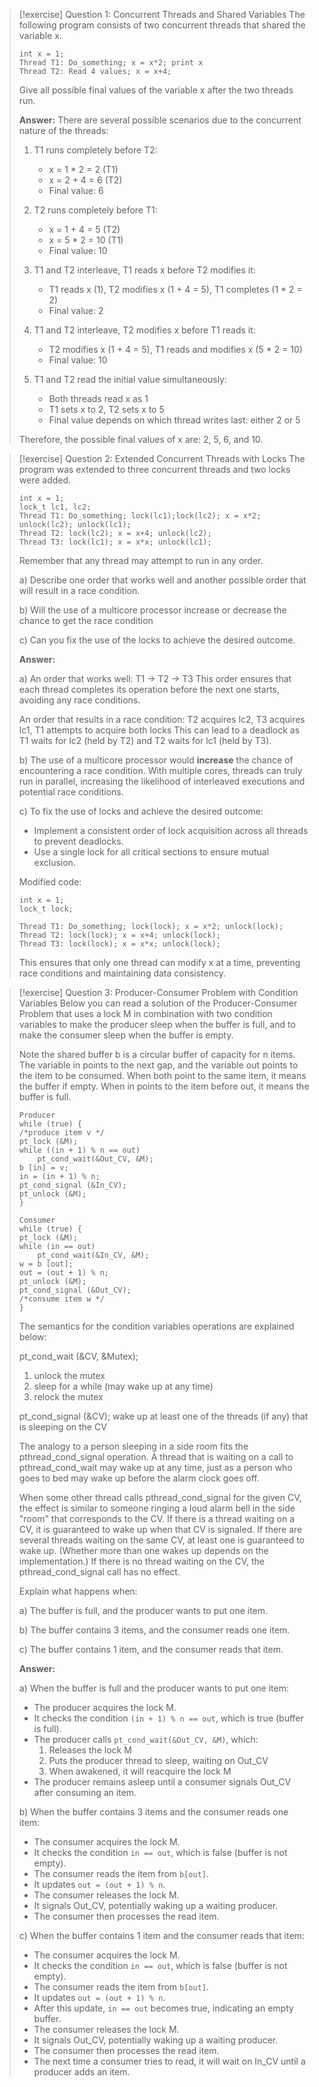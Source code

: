 > [!exercise] Question 1: Concurrent Threads and Shared Variables
> The following program consists of two concurrent threads that shared the variable x.
> ```
> int x = 1;
> Thread T1: Do_something; x = x*2; print x
> Thread T2: Read 4 values; x = x+4;
> ```
> Give all possible final values of the variable x after the two threads run.
> 
> **Answer:**
> There are several possible scenarios due to the concurrent nature of the threads:
> 
> 1. T1 runs completely before T2:
>    - x = 1 * 2 = 2 (T1)
>    - x = 2 + 4 = 6 (T2)
>    - Final value: 6
> 
> 2. T2 runs completely before T1:
>    - x = 1 + 4 = 5 (T2)
>    - x = 5 * 2 = 10 (T1)
>    - Final value: 10
> 
> 3. T1 and T2 interleave, T1 reads x before T2 modifies it:
>    - T1 reads x (1), T2 modifies x (1 + 4 = 5), T1 completes (1 * 2 = 2)
>    - Final value: 2
> 
> 4. T1 and T2 interleave, T2 modifies x before T1 reads it:
>    - T2 modifies x (1 + 4 = 5), T1 reads and modifies x (5 * 2 = 10)
>    - Final value: 10
> 
> 5. T1 and T2 read the initial value simultaneously:
>    - Both threads read x as 1
>    - T1 sets x to 2, T2 sets x to 5
>    - Final value depends on which thread writes last: either 2 or 5
> 
> Therefore, the possible final values of x are: 2, 5, 6, and 10.

> [!exercise] Question 2: Extended Concurrent Threads with Locks
> The program was extended to three concurrent threads and two locks were added.
> ```
> int x = 1;
> lock_t lc1, lc2;
> Thread T1: Do_something; lock(lc1);lock(lc2); x = x*2;
> unlock(lc2); unlock(lc1);
> Thread T2: lock(lc2); x = x+4; unlock(lc2);
> Thread T3: lock(lc1); x = x*x; unlock(lc1);
> ```
> Remember that any thread may attempt to run in any order.
> 
> a) Describe one order that works well and another possible order that will result in a race condition.
> 
> b) Will the use of a multicore processor increase or decrease the chance to get the race condition
> 
> c) Can you fix the use of the locks to achieve the desired outcome.
> 
> **Answer:**
> 
> a) An order that works well:
>    T1 -> T2 -> T3
>    This order ensures that each thread completes its operation before the next one starts, avoiding any race conditions.
>    
>    An order that results in a race condition:
>    T2 acquires lc2, T3 acquires lc1, T1 attempts to acquire both locks
>    This can lead to a deadlock as T1 waits for lc2 (held by T2) and T2 waits for lc1 (held by T3).
> 
> b) The use of a multicore processor would **increase** the chance of encountering a race condition. With multiple cores, threads can truly run in parallel, increasing the likelihood of interleaved executions and potential race conditions.
> 
> c) To fix the use of locks and achieve the desired outcome:
>    - Implement a consistent order of lock acquisition across all threads to prevent deadlocks.
>    - Use a single lock for all critical sections to ensure mutual exclusion.
>    
>    Modified code:
>    ```
>    int x = 1;
>    lock_t lock;
>    
>    Thread T1: Do_something; lock(lock); x = x*2; unlock(lock);
>    Thread T2: lock(lock); x = x+4; unlock(lock);
>    Thread T3: lock(lock); x = x*x; unlock(lock);
>    ```
>    
>    This ensures that only one thread can modify x at a time, preventing race conditions and maintaining data consistency.

> [!exercise] Question 3: Producer-Consumer Problem with Condition Variables
> Below you can read a solution of the Producer-Consumer Problem that uses a lock M in combination with two condition variables to make the producer sleep when the buffer is full, and to make the consumer sleep when the buffer is empty.
> 
> Note the shared buffer b is a circular buffer of capacity for n items. The variable in points to the next gap, and the variable out points to the item to be consumed. When both point to the same item, it means the buffer if empty. When in points to the item before out, it means the buffer is full.
> 
> ```
> Producer
> while (true) {
> /*produce item v */
> pt_lock (&M);
> while ((in + 1) % n == out)
>     pt_cond_wait(&Out_CV, &M);
> b [in] = v;
> in = (in + 1) % n;
> pt_cond_signal (&In_CV);
> pt_unlock (&M);
> }
> 
> Consumer
> while (true) {
> pt_lock (&M);
> while (in == out)
>     pt_cond_wait(&In_CV, &M);
> w = b [out];
> out = (out + 1) % n;
> pt_unlock (&M);
> pt_cond_signal (&Out_CV);
> /*consume item w */
> }
> ```
> 
> The semantics for the condition variables operations are explained below:
> 
> pt_cond_wait (&CV, &Mutex);
> 1. unlock the mutex
> 2. sleep for a while (may wake up at any time)
> 3. relock the mutex
> 
> pt_cond_signal (&CV);
> wake up at least one of the threads (if any) that is sleeping on the CV
> 
> The analogy to a person sleeping in a side room fits the pthread_cond_signal operation. A thread that is waiting on a call to pthread_cond_wait may wake up at any time, just as a person who goes to bed may wake up before the alarm clock goes off.
> 
> When some other thread calls pthread_cond_signal for the given CV, the effect is similar to someone ringing a loud alarm bell in the side "room" that corresponds to the CV. If there is a thread waiting on a CV, it is guaranteed to wake up when that CV is signaled. If there are several threads waiting on the same CV, at least one is guaranteed to wake up. (Whether more than one wakes up depends on the implementation.) If there is no thread waiting on the CV, the pthread_cond_signal call has no effect.
> 
> Explain what happens when:
> 
> a) The buffer is full, and the producer wants to put one item.
> 
> b) The buffer contains 3 items, and the consumer reads one item.
> 
> c) The buffer contains 1 item, and the consumer reads that item.
> 
> **Answer:**
> 
> a) When the buffer is full and the producer wants to put one item:
>    - The producer acquires the lock M.
>    - It checks the condition `(in + 1) % n == out`, which is true (buffer is full).
>    - The producer calls `pt_cond_wait(&Out_CV, &M)`, which:
>      1. Releases the lock M
>      2. Puts the producer thread to sleep, waiting on Out_CV
>      3. When awakened, it will reacquire the lock M
>    - The producer remains asleep until a consumer signals Out_CV after consuming an item.
> 
> b) When the buffer contains 3 items and the consumer reads one item:
>    - The consumer acquires the lock M.
>    - It checks the condition `in == out`, which is false (buffer is not empty).
>    - The consumer reads the item from `b[out]`.
>    - It updates `out = (out + 1) % n`.
>    - The consumer releases the lock M.
>    - It signals Out_CV, potentially waking up a waiting producer.
>    - The consumer then processes the read item.
> 
> c) When the buffer contains 1 item and the consumer reads that item:
>    - The consumer acquires the lock M.
>    - It checks the condition `in == out`, which is false (buffer is not empty).
>    - The consumer reads the item from `b[out]`.
>    - It updates `out = (out + 1) % n`.
>    - After this update, `in == out` becomes true, indicating an empty buffer.
>    - The consumer releases the lock M.
>    - It signals Out_CV, potentially waking up a waiting producer.
>    - The consumer then processes the read item.
>    - The next time a consumer tries to read, it will wait on In_CV until a producer adds an item.
